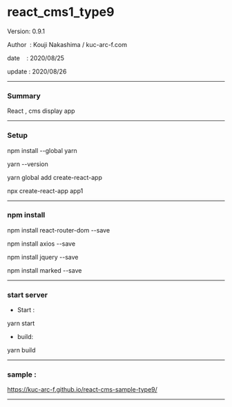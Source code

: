 ﻿# react_cms1_type9

 Version: 0.9.1

 Author  : Kouji Nakashima / kuc-arc-f.com

 date    : 2020/08/25

 update  : 2020/08/26 

***
### Summary

React , cms display app

***
### Setup

npm install --global yarn

yarn --version

yarn global add create-react-app

npx create-react-app app1


***
### npm install

npm install react-router-dom --save

npm install axios --save

npm install jquery --save

npm install marked --save

***
### start server
* Start :

yarn start

* build:

yarn build


***
### sample :

https://kuc-arc-f.github.io/react-cms-sample-type9/

***


